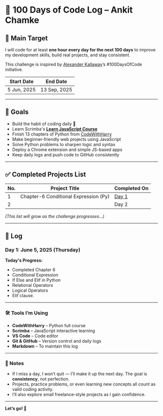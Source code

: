 # 💯 100 Days of Code Log – Ankit Chamke

## 🎯 Main Target
I will code for at least **one hour every day for the next 100 days** to improve my development skills, build real projects, and stay consistent.

This challenge is inspired by [Alexander Kallaway](https://github.com/Kallaway "Alexander Kallaway")’s #100DaysOfCode initiative.


|  Start Date | End Date |
| ------------ | ------------ |
| 5 Jun, 2025 | 13 Sep, 2025 |


---

## 🎯 Goals
- Build the habit of coding daily 🧠
- Learn Scrimba's [**Learn JavaScript Course**](https://scrimba.com/learn-javascript-c0v)
- Finish 13 chapters of Python from [CodeWithHarry](https://youtu.be/UrsmFxEIp5k)
- Make beginner-friendly web projects using JavaScript
- Solve Python problems to sharpen logic and syntax
- Deploy a Chrome extension and simple JS-based apps
- Keep daily logs and push code to GitHub consistently

---

## ✅ Completed Projects List

| No. | Project Title | Completed On |
|-----|----------------|--------------|
| 1 | Chapter-6 Conditional Expression (Py) | [Day 1](https://github.com/ankitchamke/Python/blob/main/Chapter%206/image.png) |
| 2 |  | Day 2 |


*(This list will grow as the challenge progresses...)*

---

## 📘 Log

### Day 1: June 5, 2025 (Thursday)
**Today's Progress:**
- Completed Chapter 6
- Conditional Expression
- If Else and Elif in Python
- Relational Operators
- Logical Operators
- Elif clause.

---

### 🛠 Tools I’m Using
- **CodeWithHarry** – Python full course
- **Scrimba** – JavaScript interactive learning
- **VS Code** – Code editor
- **Git & GitHub** – Version control and daily logs
- **Markdown** – To maintain this log

---

### 📌 Notes
- If I miss a day, I won’t quit — I’ll make it up the next day. The goal is **consistency**, not perfection.
- Projects, practice problems, or even learning new concepts all count as valid coding activity.
- I’ll also explore small freelance-style projects as I gain confidence.

---

**Let’s go! 🚀**

